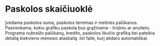 # Paskolos skaičiuoklė
Įvedama paskolos suma, paskolos terminas ir metinės palūkanos. Pasirenkama, kokiu grafiku paskola bus grąžinama - linijiniu ar anuiteto. Programa nubraižo palūkanų, kredito, paskolos likučio grafiką bei pateikia detalią kiekvieno mėnesio ataskaitą .txt faile, kurį atidaro automatiškai.


